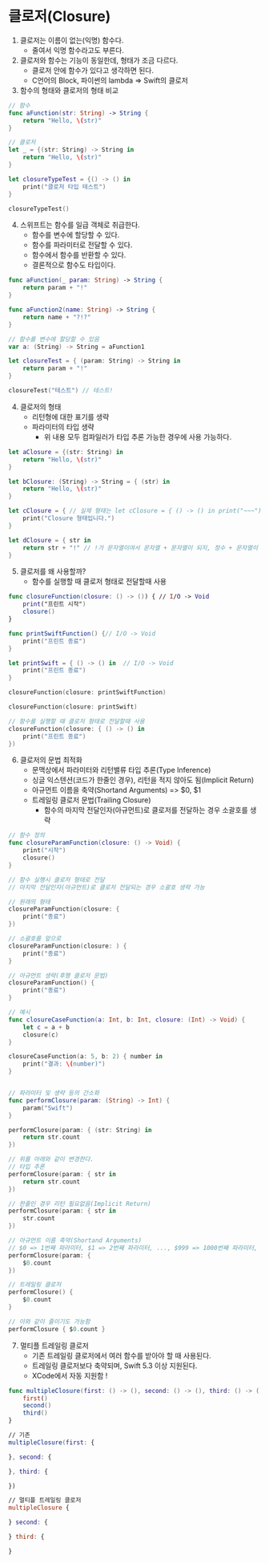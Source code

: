 # 클로저(Closure)
1. 클로저는 이름이 없는(익명) 함수다.
    - 줄여서 익명 함수라고도 부른다.
2. 클로저와 함수는 기능이 동일한데, 형태가 조금 다르다.
    - 클로저 안에 함수가 있다고 생각하면 된다.
    - C언어의 Block, 파이썬의 lambda => Swift의 클로저
3. 함수의 형태와 클로저의 형태 비교
```swift
// 함수
func aFunction(str: String) -> String {
    return "Hello, \(str)"
}

// 클로저
let _ = {(str: String) -> String in
    return "Hello, \(str)"
}

let closureTypeTest = {() -> () in 
    print("클로저 타입 테스트")
}

closureTypeTest()
```
4. 스위프트는 함수를 일급 객체로 취급한다.
    - 함수를 변수에 할당할 수 있다.
    - 함수를 파라미터로 전달할 수 있다.
    - 함수에서 함수를 반환할 수 있다.
    - 결론적으로 함수도 타입이다.
```swift
func aFunction(_ param: String) -> String {
    return param + "!"
}

func aFunction2(name: String) -> String {
    return name + "?!?"
}

// 함수를 변수에 할당할 수 있음
var a: (String) -> String = aFunction1

let closureTest = { (param: String) -> String in
    return param + "!"
}

closureTest("테스트") // 테스트!
```
4. 클로저의 형태
    - 리턴형에 대한 표기를 생략
    - 파라미터의 타입 생략
        - 위 내용 모두 컴파일러가 타입 추론 가능한 경우에 사용 가능하다.
```swift
let aClosure = {(str: String) in
    return "Hello, \(str)"
}

let bClosure: (String) -> String = { (str) in
    return "Hello, \(str)"
}

let cClosure = { // 실제 형태는 let cClosure = { () -> () in print("~~~") }
    print("Closure 형태입니다.")
}

let dClosure = { str in
    return str + "!" // !가 문자열이여서 문자열 + 문자열이 되지, 정수 + 문자열이 되진 않기 때문에 String의 형태로 이미 인식중임
}
```
5. 클로저를 왜 사용할까?
    - 함수를 실행할 때 클로저 형태로 전달할때 사용
```swift
func closureFunction(closure: () -> ()) { // I/O -> Void
    print("프린트 시작")
    closure()
}

func printSwiftFunction() {// I/O -> Void
    print("프린트 종료")
}

let printSwift = { () -> () in  // I/O -> Void
    print("프린트 종료")
}

closureFunction(closure: printSwiftFunction)

closureFunction(closure: printSwift)

// 함수를 실행할 때 클로저 형태로 전달할때 사용
closureFunction(closure: { () -> () in 
    print("프린트 종료")
})
```
6. 클로저의 문법 최적화
    - 문맥상에서 파라미터와 리턴밸류 타입 추론(Type Inference)
    - 싱글 익스텐션(코드가 한줄인 경우), 리턴을 적지 않아도 됨(Implicit Return)
    - 아규먼트 이름을 축약(Shortand Arguments) => $0, $1
    - 트레일링 클로저 문법(Trailing Closure)
        - 함수의 마지막 전달인자(아규먼트)로 클로저를 전달하는 경우 소괄호를 생략
```swift
// 함수 정의
func closureParamFunction(closure: () -> Void) {
    print("시작")
    closure()
}

// 함수 실행시 클로저 형태로 전달
// 마지막 전달인자(아규먼트)로 클로저 전달되는 경우 소괄호 생략 가능

// 원래의 형태
closureParamFunction(closure: { 
    print("종료")
})

// 소괄호를 앞으로
closureParamFunction(closure: ) {
    print("종료")
}

// 아규먼트 생략(후행 클로저 문법)
closureParamFunction() {
    print("종료")
}

// 예시
func closureCaseFunction(a: Int, b: Int, closure: (Int) -> Void) {
    let c = a + b
    closure(c)
}

closureCaseFunction(a: 5, b: 2) { number in
    print("결과: \(number)")
}


// 파라미터 및 생략 등의 간소화
func performClosure(param: (String) -> Int) {
    param("Swift")
}

performClosure(param: { (str: String) in 
    return str.count
})

// 위를 아래와 같이 변경한다.
// 타입 추론
performClosure(param: { str in
    return str.count
})

// 한줄인 경우 리턴 필요없음(Implicit Return)
performClosure(param: { str in 
    str.count
})

// 아규먼트 이름 축약(Shortand Arguments)
// $0 => 1번째 파라미터, $1 => 2번째 파라미터, ..., $999 => 1000번째 파라미터, ...
performClosure(param: {
    $0.count
})

// 트레일링 클로저
performClosure() {
    $0.count
}

// 이와 같이 줄이기도 가능함
performClosure { $0.count }
```
7. 멀티플 트레일링 클로저
    - 기존 트레일링 클로저에서 여러 함수를 받아야 할 때 사용된다.
    - 트레일링 클로저보다 축약되며, Swift 5.3 이상 지원된다.
    - XCode에서 자동 지원함 !
```swift
func multipleClosure(first: () -> (), second: () -> (), third: () -> ()) {
    first()
    second()
    third()
}

// 기존
multipleClosure(first: {

}, second: {

}, third: {

})

// 멀티플 트레일링 클로저
multipleClosure {

} second: {

} third: {

}
```